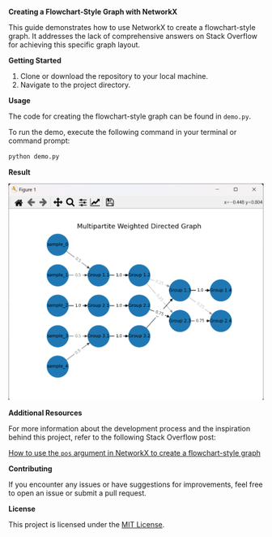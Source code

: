 **Creating a Flowchart-Style Graph with NetworkX**

This guide demonstrates how to use NetworkX to create a flowchart-style graph. It addresses the lack of comprehensive answers on Stack Overflow for achieving this specific graph layout.

**Getting Started**

1. Clone or download the repository to your local machine.
2. Navigate to the project directory.

**Usage**

The code for creating the flowchart-style graph can be found in `demo.py`.

To run the demo, execute the following command in your terminal or command prompt:

```bash
python demo.py
```

**Result**

![Flowchart](images/multipartite_weighted_directed_graph.png)

**Additional Resources**

For more information about the development process and the inspiration behind this project, refer to the following Stack Overflow post:

[How to use the `pos` argument in NetworkX to create a flowchart-style graph](https://stackoverflow.com/questions/39801880/how-to-use-the-pos-argument-in-networkx-to-create-a-flowchart-style-graph)

**Contributing**

If you encounter any issues or have suggestions for improvements, feel free to open an issue or submit a pull request.

**License**

This project is licensed under the [MIT License](LICENSE).